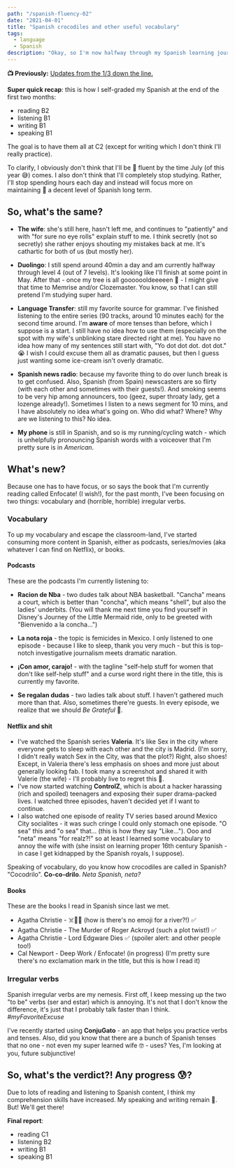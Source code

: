 ```yaml
---
path: "/spanish-fluency-02"
date: "2021-04-01"
title: "Spanish crocodiles and other useful vocabulary"
tags:
  - language
  - Spanish
description: "Okay, so I'm now halfway through my Spanish learning journey aka three months in! 🏇"
---
```


**📺 Previously:** [Updates from the 1/3 down the line.]('./spanish-fluency-01.md')

**Super quick recap**: this is how I self-graded my Spanish at the end of the first two months:

- reading B2
- listening B1
- writing B1
- speaking B1

The goal is to have them all at C2 (except for writing which I don't think I'll really practice).

To clarify, I obviously don't think that I'll be 💯 fluent by the time July (of this year 😅) comes. I also don't think that I'll completely stop studying. Rather, I'll stop spending hours each day and instead will focus more on maintaining 🔨 a decent level of Spanish long term.

## So, what's the same?

- **The wife**: she's still here, hasn't left me, and continues to "patiently" and with "for sure no eye rolls" explain stuff to me. I think secretly (not so secretly) she rather enjoys shouting my mistakes back at me. It's cathartic for both of us (but mostly her).

- **Duolingo**: I still spend around 40min a day and am currently halfway through level 4 (out of 7 levels). It's looking like I'll finish at some point in May. After that - once my tree is all gooooooldeeeeen 🌈 - I might give that time to Memrise and/or Clozemaster. You know, so that I can still pretend I'm studying super hard.

- **Language Transfer**: still my favorite source for grammar. I've finished listening to the entire series (90 tracks, around 10 minutes each) for the second time around. I'm **aware** of more tenses than before, which I suppose is a start. I still have no idea how to use them (especially on the spot with my wife's unblinking stare directed right at me).
  You have no idea how many of my sentences still start with, "Yo dot dot dot. dot dot." 😭 I wish I could excuse them all as dramatic pauses, but then I guess just wanting some ice-cream isn't overly dramatic.

- **Spanish news radio**: because my favorite thing to do over lunch break is to get confused. Also, Spanish (from Spain) newscasters are so flirty (with each other and sometimes with their guests!). And smoking seems to be very hip among announcers, too (geez, super throaty lady, get a lozenge already!). Sometimes I listen to a news segment for 10 mins, and I have absolutely no idea what's going on. Who did what? Where? Why are we listening to this? No idea.

- **My phone** is still in Spanish, and so is my running/cycling watch - which is unhelpfully pronouncing Spanish words with a voiceover that I'm pretty sure is in _American_.

## What's new?

Because one has to have focus, or so says the book that I'm currently reading called Enfocate! (I wish!), for the past month, I've been focusing on two things: vocabulary and (horrible, horrible) irregular verbs.

### Vocabulary

To up my vocabulary and escape the classroom-land, I've started consuming more content in Spanish, either as podcasts, series/movies (aka whatever I can find on Netflix), or books.

#### Podcasts

These are the podcasts I'm currently listening to:

- **Racion de Nba** - two dudes talk about NBA basketball. "Cancha" means a court, which is better than "concha", which means "shell", but also the ladies' underbits. (You will thank me next time you find yourself in Disney's Journey of the Little Mermaid ride, only to be greeted with "Bienvenido a la concha...")

- **La nota roja** - the topic is femicides in Mexico. I only listened to one episode - because I like to sleep, thank you very much - but this is top-notch investigative journalism meets dramatic naration.

- **¡Con amor, carajo!** - with the tagline "self-help stuff for women that don't like self-help stuff" and a curse word right there in the title, this is currently my favorite.

- **Se regalan dudas** - two ladies talk about stuff. I haven't gathered much more than that. Also, sometimes there're guests. In every episode, we realize that we should _Be Grateful_ 🙏.

#### Netflix and shit

- I've watched the Spanish series **Valeria**. It's like Sex in the city where everyone gets to sleep with each other and the city is Madrid. (I'm sorry, I didn't really watch Sex in the City, was that the plot?) Right, also shoes! Except, in Valeria there's less emphasis on shoes and more just about generally looking fab. I took many a screenshot and shared it with Valerie (the wife) - I'll probably live to regret this 🤔.
- I've now started watching **ControlZ**, which is about a hacker harassing (rich and spoiled) teenagers and exposing their super drama-packed lives. I watched three episodes, haven't decided yet if I want to continue.
- I also watched one episode of reality TV series based around Mexico City socialites - it was such cringe I could only stomach one episode. "O sea" this and "o sea" that... (this is how they say "Like...").
  Ooo and "neta" means "for realz?!" so at least I learned some vocabulary to annoy the wife with (she insist on learning proper 16th century Spanish - in case I get kidnapped by the Spanish royals, I suppose).

Speaking of vocabulary, do you know how crocodiles are called in Spanish? "Cocodrilo". **Co-co-drilo**. _Neta Spanish, neta?_

#### Books

These are the books I read in Spanish since last we met.

- Agatha Christie - ☠️🚣‍♀️ (how is there's no emoji for a river?!) ✅
- Agatha Christie - The Murder of Roger Ackroyd (such a plot twist!) ✅
- Agatha Christie - Lord Edgware Dies ✅ (spoiler alert: and other people too!)
- Cal Newport - Deep Work / Enfocate! (in progress) (I'm pretty sure there's no exclamation mark in the title, but this is how I read it)

### Irregular verbs

Spanish irregular verbs are my nemesis. First off, I keep messing up the two "to be" verbs (ser and estar) which is annoying. It's not that I don't know the difference, it's just that I probably talk faster than I think. _#myFavoriteExcuse_

I've recently started using **ConjuGato** - an app that helps you practice verbs and tenses. Also, did you know that there are a bunch of Spanish tenses that no one - not even my super learned wife 🤓 - uses? Yes, I'm looking at you, future subjunctive!

## So, what's the verdict?! Any progress 😰?

Due to lots of reading and listening to Spanish content, I think my comprehension skills have increased. My speaking and writing remain 💩.
But! We'll get there!

**Final report**:

- reading C1
- listening B2
- writing B1
- speaking B1
